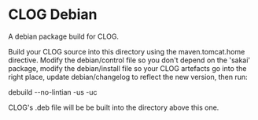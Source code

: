 CLOG Debian
===========

A debian package build for CLOG.

Build your CLOG source into this directory using the maven.tomcat.home
directive. Modify the debian/control file so you don't depend on the 'sakai'
package, modify the debian/install file so your CLOG artefacts go into the
right place, update debian/changelog to reflect the new version, then run:

debuild --no-lintian -us -uc

CLOG's .deb file will be be built into the directory above this one.
